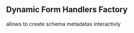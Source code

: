 ## Dynamic Form Handlers Factory

allows to create schema metadatas interactivly


```python


```

